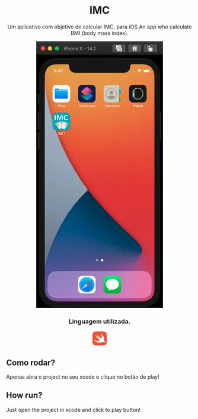 <div align="center">
<h1>IMC</h1

Um aplicativo com objetivo de calcular IMC, para iOS
An app who calculate BMI (body mass index).


<img src="demo-gif.gif" />
<br>
<h3 align="center">Linguagem utilizada.</h3>
<p align="center"> <a href="https://developer.apple.com/swift/" target="_blank"> <img src="https://raw.githubusercontent.com/devicons/devicon/master/icons/swift/swift-original.svg" alt="swift" width="40" height="40"/> </a> </p>

</div>

## Como rodar?
Apenas abra o project no seu xcode e clique no botão de play!



## How run?
Just open the project in xcode and click to play button!
